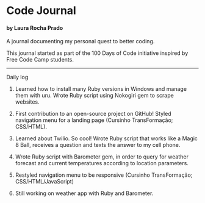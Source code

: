 # Code Journal
#### by Laura Rocha Prado

A journal documenting my personal quest to better coding.

This journal started as part of the 100 Days of Code initiative inspired by Free Code Camp students.

[//]: # (Commit format: Theme - Day n - Language/Framework/Something else)

----
Daily log

1. Learned how to install many Ruby versions in Windows and manage them with uru. Wrote Ruby script using Nokogiri gem to scrape websites.

2. First contribution to an open-source project on GitHub! Styled navigation menu for a landing page (Cursinho TransFormação; CSS/HTML).

3. Learned about Twilio. So cool! Wrote Ruby script that works like a Magic 8 Ball, receives a question and texts the answer to my cell phone.

4. Wrote Ruby script with Barometer gem, in order to query for weather forecast and current temperatures according to location parameters. 

5. Restyled navigation menu to be responsive (Cursinho TransFormação; CSS/HTML/JavaScript)

6. Still working on weather app with Ruby and Barometer.